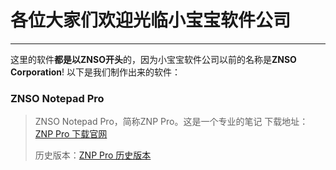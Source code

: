# 各位大家们欢迎光临**小宝宝软件公司**
---
这里的软件**都是以ZNSO开头**的，因为小宝宝软件公司以前的名称是**ZNSO Corporation**!
以下是我们制作出来的软件：
### ZNSO Notepad Pro
> ZNSO Notepad Pro，简称ZNP Pro。这是一个专业的笔记
> 下载地址：[ZNP Pro 下载官网](https://github.com/BB-Software-Corporation/ZNSO-Notepad-Pro)
>
> 历史版本：[ZNP Pro 历史版本](https://github.com/BB-Software-Corporation/ZNSO-Notepad-Pro/releases/)
